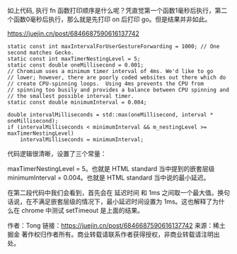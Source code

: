 如上代码, 执行 fn 函数打印顺序是什么呢？凭直觉第一个函数1毫秒后执行，第二个函数0毫秒后执行，那么就是先打印 on 后打印 go。但是结果并非如此。


https://juejin.cn/post/6846687590616137742
```
static const int maxIntervalForUserGestureForwarding = 1000; // One second matches Gecko.
static const int maxTimerNestingLevel = 5;
static const double oneMillisecond = 0.001;
// Chromium uses a minimum timer interval of 4ms. We'd like to go
// lower; however, there are poorly coded websites out there which do
// create CPU-spinning loops.  Using 4ms prevents the CPU from
// spinning too busily and provides a balance between CPU spinning and
// the smallest possible interval timer.
static const double minimumInterval = 0.004;
```

```
double intervalMilliseconds = std::max(oneMillisecond, interval * oneMillisecond);
if (intervalMilliseconds < minimumInterval && m_nestingLevel >= maxTimerNestingLevel)
    intervalMilliseconds = minimumInterval;
```

代码逻辑很清晰，设置了三个常量：

maxTimerNestingLevel = 5。也就是 HTML standard 当中提到的嵌套层级
minimumInterval = 0.004。也就是 HTML standard 当中说的最小延迟。

在第二段代码中我们会看到，首先会在 延迟时间 和 1ms 之间取一个最大值。换句话说，在不满足嵌套层级的情况下，最小延迟时间设置为 1ms。这也解释了为什么在 chrome 中测试 setTimeout 是上面的结果。

作者：Tong
链接：https://juejin.cn/post/6846687590616137742
来源：稀土掘金
著作权归作者所有。商业转载请联系作者获得授权，非商业转载请注明出处。